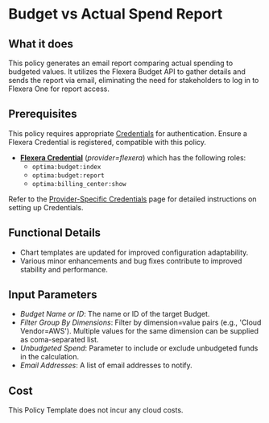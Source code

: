 # Budget vs Actual Spend Report

## What it does

This policy generates an email report comparing actual spending to budgeted values. It utilizes the Flexera Budget API to gather details and sends the report via email, eliminating the need for stakeholders to log in to Flexera One for report access.

## Prerequisites

This policy requires appropriate [Credentials](https://docs.flexera.com/flexera/EN/Automation/ManagingCredentialsExternal.htm) for authentication. Ensure a Flexera Credential is registered, compatible with this policy.

- [**Flexera Credential**](https://docs.flexera.com/flexera/EN/Automation/ProviderCredentials.htm) (_provider=flexera_) which has the following roles:
  - `optima:budget:index`
  - `optima:budget:report`
  - `optima:billing_center:show`

Refer to the [Provider-Specific Credentials](https://docs.flexera.com/flexera/EN/Automation/ProviderCredentials.htm) page for detailed instructions on setting up Credentials.

## Functional Details

- Chart templates are updated for improved configuration adaptability.
- Various minor enhancements and bug fixes contribute to improved stability and performance.

## Input Parameters

- _Budget Name or ID_: The name or ID of the target Budget.
- _Filter Group By Dimensions_: Filter by dimension=value pairs (e.g., 'Cloud Vendor=AWS'). Multiple values for the same dimension can be supplied as coma-separated list.
- _Unbudgeted Spend_: Parameter to include or exclude unbudgeted funds in the calculation.
- _Email Addresses_: A list of email addresses to notify.

## Cost

This Policy Template does not incur any cloud costs.
